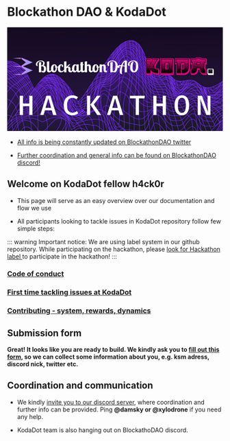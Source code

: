 # Blockathon DAO & KodaDot 

![1](./assets/blockathon/blockathon.png)

- [All info is being constantly updated on BlockathonDAO twitter](https://twitter.com/Blockathon_DAO)

- [Further coordination and general info can be found on BlockathonDAO discord!](https://discord.gg/DZK5VMXnb7)

## Welcome on KodaDot fellow h4ck0r

- This page will serve as an easy overview over our documentation and flow we use

- All participants looking to tackle issues in KodaDot repository follow few simple steps:

::: warning Important notice:
We are using label system in our github repository. While participating on the hackathon, please [look for Hackathon label ](https://github.com/kodadot/nft-gallery/issues?page=1&q=is%3Aopen+is%3Aissue+label%3Ahackathon) to participate in the hackathon! 
:::

### [Code of conduct](https://github.com/kodadot/nft-gallery/blob/main/CODE_OF_CONDUCT.md)

### [First time tackling issues at KodaDot](https://github.com/kodadot/nft-gallery/blob/main/FIRST_TIME.md)

### [Contributing - system, rewards, dynamics](https://github.com/kodadot/nft-gallery/blob/main/CONTRIBUTING.md)

## Submission form

**Great! It looks like you are ready to build. We kindly ask you to [fill out this form](https://form.kodadot.xyz/blockathon), so we can collect some information about you, e.g. ksm adress, discord nick, twitter etc.**

## Coordination and communication

- We kindly [invite you to our discord server](https://discord.gg/nq7jAWW87c), where coordination and further info can be provided. Ping **@damsky or @xylodrone** if you need any help. 

- KodaDot team is also hanging out on BlockathoDAO discord.
